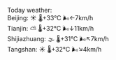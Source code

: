 Today weather:  
Beijing: ☀️   🌡️+33°C 🌬️←7km/h  
Tianjin: ⛅️  🌡️+32°C 🌬️↓11km/h  
Shijiazhuang: 🌫  🌡️+31°C 🌬️↖7km/h  
Tangshan: ☀️   🌡️+32°C 🌬️↘4km/h  
